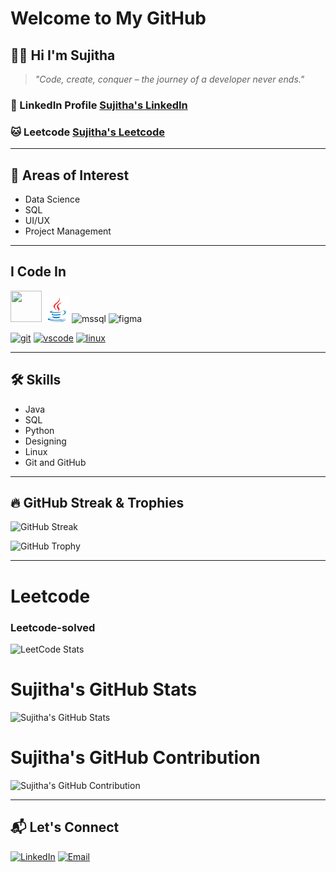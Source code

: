 # Welcome to My GitHub

## 👩‍💻 Hi I'm Sujitha

> _"Code, create, conquer – the journey of a developer never ends."_

### 🔗 LinkedIn Profile [Sujitha's LinkedIn](https://www.linkedin.com/in/sujitha-venkidusamy-432b632bb/)

### 🐱 Leetcode  [Sujitha's Leetcode](https://leetcode.com/u/SujithaVenkidusamy/)

---

## 🌱 Areas of Interest

- Data Science
- SQL
- UI/UX
- Project Management

---

## I Code In

<img height="50" width="50" src="https://img.icons8.com/color/48/000000/python.png" />
<img src="https://raw.githubusercontent.com/devicons/devicon/master/icons/java/java-original.svg" alt="java" width="40" height="40" />
<img src="https://www.svgrepo.com/show/303229/microsoft-sql-server-logo.svg" alt="mssql" width="40" height="40" />
<img height="50" width="50" src="https://upload.wikimedia.org/wikipedia/commons/3/33/Figma-logo.svg" alt="figma" />

[![git](https://user-images.githubusercontent.com/80870870/226376967-f464b0a4-5906-4d91-bcab-4176898af55a.png)](https://github.com/surajbhan-3/Skills_logos)
[![vscode](https://user-images.githubusercontent.com/80870870/226378741-10a77626-378c-46c6-8dd4-e08617bcefcd.png)](https://github.com/surajbhan-3/Skills_logos)
[![linux](https://user-images.githubusercontent.com/80870870/226421962-46da77f8-2d0a-47bd-b58a-66f4a9ec0fd4.png)](https://github.com/surajbhan-3/Skills_logos)

---

## 🛠️ Skills

- Java
- SQL
- Python
- Designing
- Linux
- Git and GitHub

---

## 🔥 GitHub Streak & Trophies

![GitHub Streak](https://github-readme-streak-stats.herokuapp.com/?user=SujithaVenkidusamy&theme=radical)

![GitHub Trophy](https://github-profile-trophy.vercel.app/?username=SujithaVenkidusamy&theme=darkhub)

---

# Leetcode

### Leetcode-solved
![LeetCode Stats](https://leetcard.jacoblin.cool/SujithaVenkidusamy?theme=dark&font=Port%20Lligat%20Sans&ext=heatmap)

# Sujitha's GitHub Stats
![Sujitha's GitHub Stats](https://github-readme-stats.vercel.app/api?username=SujithaVenkidusamy&show_icons=true&theme=radical)

# Sujitha's GitHub Contribution
![Sujitha's GitHub Contribution](https://github-readme-activity-graph.vercel.app/graph?username=SujithaVenkidusamy&bg_color=141414&color=9e4c98&line=317d4e&point=c478ba&area=true&hide_border=true)

---

## 📬 Let's Connect

[![LinkedIn](https://img.shields.io/badge/LinkedIn-blue?style=flat&logo=linkedin&logoColor=white)](https://www.linkedin.com/in/sujitha-venkidusamy-432b632bb/)
[![Email](https://img.shields.io/badge/Email-Here-red?style=flat&logo=gmail&logoColor=white)](mailto:sujithavenkidusamy@gmail.com)

